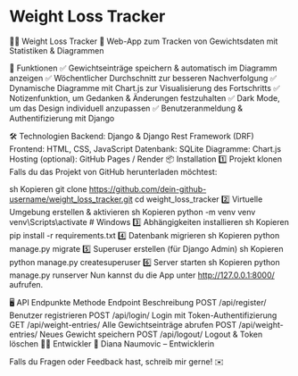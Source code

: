 ﻿# Weight Loss Tracker
🏋️‍♂️ Weight Loss Tracker
📌 Web-App zum Tracken von Gewichtsdaten mit Statistiken & Diagrammen



🚀 Funktionen
✅ Gewichtseinträge speichern & automatisch im Diagramm anzeigen
✅ Wöchentlicher Durchschnitt zur besseren Nachverfolgung
✅ Dynamische Diagramme mit Chart.js zur Visualisierung des Fortschritts
✅ Notizenfunktion, um Gedanken & Änderungen festzuhalten
✅ Dark Mode, um das Design individuell anzupassen
✅ Benutzeranmeldung & Authentifizierung mit Django

🛠️ Technologien
Backend: Django & Django Rest Framework (DRF)
Frontend: HTML, CSS, JavaScript
Datenbank: SQLite
Diagramme: Chart.js
Hosting (optional): GitHub Pages / Render
📦 Installation
1️⃣ Projekt klonen
Falls du das Projekt von GitHub herunterladen möchtest:

sh
Kopieren
git clone https://github.com/dein-github-username/weight_loss_tracker.git
cd weight_loss_tracker
2️⃣ Virtuelle Umgebung erstellen & aktivieren
sh
Kopieren
python -m venv venv
venv\Scripts\activate  # Windows
3️⃣ Abhängigkeiten installieren
sh
Kopieren
pip install -r requirements.txt
4️⃣ Datenbank migrieren
sh
Kopieren
python manage.py migrate
5️⃣ Superuser erstellen (für Django Admin)
sh
Kopieren
python manage.py createsuperuser
6️⃣ Server starten
sh
Kopieren
python manage.py runserver
Nun kannst du die App unter http://127.0.0.1:8000/ aufrufen.

🖥️ API Endpunkte
Methode	Endpoint	Beschreibung
POST	/api/register/	Benutzer registrieren
POST	/api/login/	Login mit Token-Authentifizierung
GET	/api/weight-entries/	Alle Gewichtseinträge abrufen
POST	/api/weight-entries/	Neues Gewicht speichern
POST	/api/logout/	Logout & Token löschen
👨‍💻 Entwickler
📌 Diana Naumovic – Entwicklerin

Falls du Fragen oder Feedback hast, schreib mir gerne! ✉️
